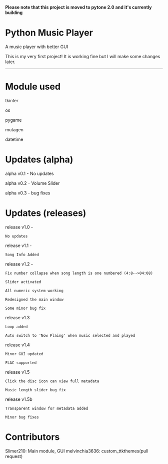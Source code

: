 **Please note that this project is moved to pytone 2.0 and it's currently building**

Python Music Player
===================


A music player with better GUI

This is my very first project! It is working fine but I will make some changes later.

--------------------------------------------------------------------------------------------------

# Module used

tkinter

os

pygame

mutagen

datetime

# Updates (alpha)

alpha v0.1 - No updates

alpha v0.2 - Volume Slider

alpha v0.3 - bug fixes

# Updates (releases)

release v1.0 - 

    No updates

release v1.1 - 

    Song Info Added

release v1.2 - 

	Fix number collapse when song length is one numbered (4:8-->04:08)
  
	Slider activated
  
	All numeric system working
  
	Redesigned the main window
  
	Some minor bug fix
	
release v1.3

	Loop added
	
	Auto switch to 'Now Plaing' when music selected and played

release v1.4

	Minor GUI updated
	
	FLAC supported

release v1.5

	Click the disc icon can view full metadata

	Music length slider bug fix

release v1.5b

	Transparent window for metadata added

	Minor bug fixes

# Contributors

Slimer210: Main module, GUI
melvinchia3636: custom_ttkthemes(pull request)

